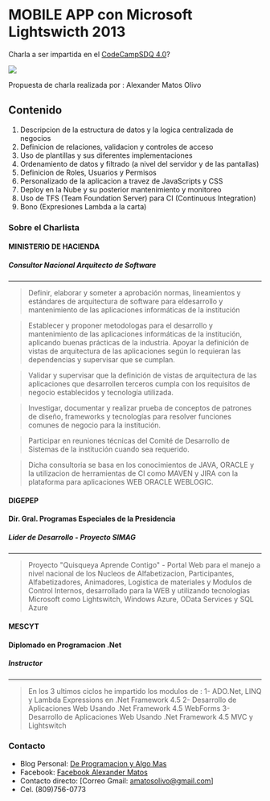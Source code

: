 # MOBILE APP con Microsoft Lightswicth 2013

Charla a ser impartida en el [CodeCampSDQ 4.0](http://facebook.com/CodeCampSDQ)?

![](https://raw.githubusercontent.com/amatosolivo/cc40talks/master/Poster-LightswitchApp.png)

Propuesta de charla realizada por : Alexander Matos Olivo

## Contenido

1. Descripcion de la estructura de datos y la logica centralizada de negocios
2. Definicion de relaciones, validacion y controles de acceso
3. Uso de plantillas y sus diferentes implementaciones
4. Ordenamiento de datos y filtrado (a nivel del servidor y de las pantallas)
5. Definicion de Roles, Usuarios y Permisos
6. Personalizado de la aplicacion a travez de JavaScripts y CSS
7. Deploy en la Nube y su posterior mantenimiento y monitoreo
8. Uso de TFS (Team Foundation Server) para CI (Continuous Integration)
9. Bono (Expresiones Lambda a la carta)

### Sobre el Charlista

#### MINISTERIO DE HACIENDA
##### Consultor Nacional Arquitecto de Software
--------------------------------------------------------------------------
> Definir, elaborar y someter a aprobación normas, lineamientos y estándares de arquitectura de software para eldesarrollo y mantenimiento de las aplicaciones informáticas de la institución

> Establecer y proponer metodologas para el desarrollo y mantenimiento de las aplicaciones informáticas de la institución, aplicando buenas prácticas de la industria. Apoyar la definición de vistas de arquitectura de las aplicaciones según lo requieran las dependencias y supervisar que se cumplan.

> Validar y supervisar que la definición de vistas de arquitectura de las aplicaciones que desarrollen terceros cumpla con los requisitos de negocio establecidos y tecnología utilizada.

> Investigar, documentar y realizar prueba de conceptos de patrones de diseño, frameworks y tecnologías para resolver funciones comunes de negocio para la institución.

> Participar en reuniones técnicas del Comité de Desarrollo de Sistemas de la institución cuando sea requerido.

> Dicha consultoria se basa en los conocimientos de JAVA, ORACLE y la utilizacion de herramientas de CI como 
MAVEN y JIRA con la plataforma para aplicaciones WEB ORACLE WEBLOGIC.

#### DIGEPEP
#### Dir. Gral. Programas Especiales de la Presidencia
##### Lider de Desarrollo - Proyecto SIMAG
------------------------------------------------------------------
> Proyecto "Quisqueya Aprende Contigo" - Portal Web para el manejo a nivel nacional de los  Nucleos de Alfabetizacion, Participantes, Alfabetizadores, Animadores, Logistica de materiales y Modulos de Control Internos, desarrollado para la WEB y utilizando tecnologias Microsoft como Lightswitch, Windows Azure, OData Services y SQL Azure

#### MESCYT
#### Diplomado en Programacion .Net
##### Instructor
------------------------------------------------------------------
> En los 3 ultimos ciclos he impartido los modulos de :
  1- ADO.Net, LINQ y Lambda Expressions en .Net Framework 4.5
  2- Desarrollo de Aplicaciones Web Usando .Net Framework 4.5 WebForms
  3- Desarrollo de Aplicaciones Web Usando .Net Framework 4.5 MVC y Lightswitch
  
### Contacto

* Blog Personal: [De Programacion y Algo Mas](http://deprogramacionyalgomas.blogspot.com)
* Facebook: [Facebook Alexander Matos](https://www.facebook.com/amatosolivo)
* Contacto directo: [Correo Gmail: amatosolivo@gmail.com]
* Cel. (809)756-0773

